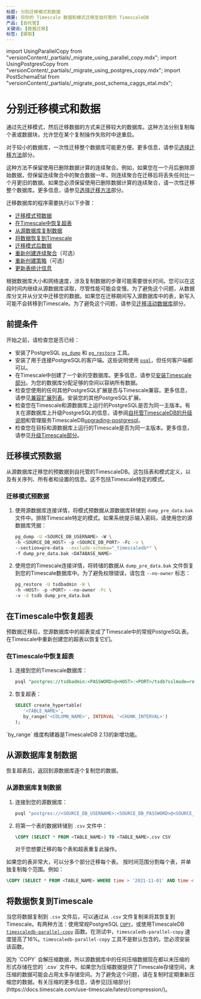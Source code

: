 ```yaml
---
标题: 分别迁移模式和数据
摘要: 将你的 Timescale 数据和模式迁移至自托管的 TimescaleDB
产品: [自托管]
关键词: [数据迁移]
标签: [摄取]
---
```


import UsingParallelCopy from "versionContent/_partials/_migrate_using_parallel_copy.mdx";
import UsingPostgresCopy from "versionContent/_partials/_migrate_using_postgres_copy.mdx";
import PostSchemaEtal from "versionContent/_partials/_migrate_post_schema_caggs_etal.mdx";

# 分别迁移模式和数据

通过先迁移模式，然后迁移数据的方式来迁移较大的数据库。这种方法分别复制每个表或数据块，允许您在某个复制操作失败时中途重启。

<Highlight type="note">

对于较小的数据库，一次性迁移整个数据库可能更方便。更多信息，请参见[选择迁移方法][migration]部分。

</Highlight>

<Highlight type="warning">

这种方法不保留使用已删除数据计算的连续聚合。例如，如果您在一个月后删除原始数据，但保留连续聚合中的聚合数据一年，则连续聚合在迁移后将丢失任何比一个月更旧的数据。如果您必须保留使用已删除数据计算的连续聚合，请一次性迁移整个数据库。更多信息，请参见[选择迁移方法][migration]部分。

</Highlight>

迁移数据库的程序需要执行以下步骤：

*   [迁移模式预数据](#migrate-schema-pre-data)
*   [在Timescale中恢复超表](#restore-hypertables-in-timescale)
*   [从源数据库复制数据](#copy-data-from-the-source-database)
*   [将数据恢复到Timescale](#restore-data-into-timescale)
*   [迁移模式后数据](#migrate-schema-post-data)
*   [重新创建连续聚合](#recreate-continuous-aggregates)（可选）
*   [重新创建策略](#recreate-policies)（可选）
*   [更新表统计信息](#update-table-statistics)

<Highlight type="warning">

根据数据库大小和网络速度，涉及复制数据的步骤可能需要很长时间。您可以在这段时间内继续从源数据库读取，尽管性能可能会变慢。为了避免这个问题，从数据库分叉并从分叉中迁移您的数据。如果您在迁移期间写入源数据库中的表，新写入可能不会转移到Timescale。为了避免这个问题，请参见[迁移活动数据库][migration]部分。

</Highlight>

## 前提条件

开始之前，请检查您是否已经：

*   安装了PostgreSQL [`pg_dump`][pg_dump] 和 [`pg_restore`][pg_restore] 工具。
*   安装了用于连接PostgreSQL的客户端。这些说明使用 [`psql`][psql]，但任何客户端都可以。
*   在Timescale中创建了一个新的空数据库。更多信息，请参见[安装Timescale部分][install-selfhosted]。为您的数据库分配足够的空间以容纳所有数据。
*   检查您使用的任何其他PostgreSQL扩展是否与Timescale兼容。更多信息，请参见[兼容扩展列表][extensions]。安装您的其他PostgreSQL扩展。
*   检查您在Timescale和源数据库上运行的PostgreSQL是否为同一主版本。有关在源数据库上升级PostgreSQL的信息，请参阅[自托管TimescaleDB的升级说明][upgrading-postgresql-self-hosted]和管理服务TimescaleDB[upgrading-postgresql]。
*   检查您在目标和源数据库上运行的Timescale是否为同一主版本。更多信息，请参见[升级Timescale部分][upgrading-timescaledb]。

## 迁移模式预数据

从源数据库迁移您的预数据到自托管的TimescaleDB。这包括表和模式定义，以及有关序列、所有者和设置的信息。这不包括Timescale特定的模式。

<Procedure>

### 迁移模式预数据

1.  使用源数据库连接详情，将模式预数据从源数据库转储到 `dump_pre_data.bak` 文件中。排除Timescale特定的模式。如果系统提示输入密码，请使用您的源数据库凭据：

    ```bash
    pg_dump -U <SOURCE_DB_USERNAME> -W \
    -h <SOURCE_DB_HOST> -p <SOURCE_DB_PORT> -Fc -v \
    --section=pre-data --exclude-schema="_timescaledb*" \
    -f dump_pre_data.bak <DATABASE_NAME>
    ```

1.  使用您的Timescale连接详情，将转储的数据从 `dump_pre_data.bak` 文件恢复到您的Timescale数据库中。为了避免权限错误，请包含 `--no-owner` 标志：

    ```bash
    pg_restore -U tsdbadmin -W \
    -h <HOST> -p <PORT> --no-owner -Fc \
    -v -d tsdb dump_pre_data.bak
    ```

</Procedure>

## 在Timescale中恢复超表

预数据迁移后，您源数据库中的超表变成了Timescale中的常规PostgreSQL表。在Timescale中重新创建您的超表以恢复它们。

<Procedure>

### 在Timescale中恢复超表

1.  连接到您的Timescale数据库：

    ```sql
    psql "postgres://tsdbadmin:<PASSWORD>@<HOST>:<PORT>/tsdb?sslmode=require"
    ```

1.  恢复超表：

    ```sql
    SELECT create_hypertable(
       '<TABLE_NAME>',
	   by_range('<COLUMN_NAME>', INTERVAL '<CHUNK_INTERVAL>')
    );
    ```

</Procedure>

<Highlight type="note">
`by_range` 维度构建器是TimescaleDB 2.13的新增功能。
</Highlight>

## 从源数据库复制数据

恢复超表后，返回到源数据库逐个复制您的数据。

<Procedure>

### 从源数据库复制数据

1.  连接到您的源数据库：

    ```bash
    psql "postgres://<SOURCE_DB_USERNAME>:<SOURCE_DB_PASSWORD>@<SOURCE_DB_HOST>:<SOURCE_DB_PORT>/<SOURCE_DB_NAME>?sslmode=require"
    ```

1.  将第一个表的数据转储到 `.csv` 文件中：

    ```sql
    \COPY (SELECT * FROM <TABLE_NAME>) TO <TABLE_NAME>.csv CSV
    ```

    对于您想要迁移的每个表和超表重复此操作。

</Procedure>

<Highlight type="note">
如果您的表非常大，可以分多个部分迁移每个表。
按时间范围分割每个表，并单独复制每个范围。例如：

```sql
\COPY (SELECT * FROM <TABLE_NAME> WHERE time > '2021-11-01' AND time < '2011-11-02') TO <TABLE_NAME_DATE_RANGE>.csv CSV
```

</Highlight>

## 将数据恢复到Timescale

当您将数据复制到 `.csv` 文件后，可以通过从 `.csv` 文件复制来将其恢复到Timescale。有两种方法：使用常规PostgreSQL [`COPY`][copy]，或使用TimescaleDB [`timescaledb-parallel-copy`][timescaledb-parallel-copy] 函数。在测试中，`timescaledb-parallel-copy` 速度提高了16%。`timescaledb-parallel-copy` 工具不是默认包含的。您必须安装该函数。

<Highlight type="important">
因为 `COPY` 会解压缩数据，所以源数据库中的任何压缩数据现在都以未压缩的形式存储在您的 `.csv` 文件中。如果您为压缩数据提供了Timescale存储空间，未压缩的数据可能会占用太多存储空间。为了避免这个问题，请在复制时定期重新压缩您的数据。有关压缩的更多信息，请参见[压缩部分](https://docs.timescale.com/use-timescale/latest/compression/)。 
</Highlight>

<UsingParallelCopy />

<UsingPostgresCopy />

<PostSchemaEtal />

[copy]: https://www.postgresql.org/docs/9.2/sql-copy.html 
[extensions]: /use-timescale/:currentVersion:/extensions/
[install-selfhosted]: /self-hosted/:currentVersion:/install/
[pg_dump]: https://www.postgresql.org/docs/current/app-pgdump.html 
[pg_restore]: https://www.postgresql.org/docs/current/app-pgrestore.html 
[psql]: /use-timescale/:currentVersion:/integrations/query-admin/about-psql/
[timescaledb-parallel-copy]: https://github.com/timescale/timescaledb-parallel-copy 
[upgrading-postgresql]: https://kb-managed.timescale.com/en/articles/5368016-perform-a-postgresql-major-version-upgrade 
[upgrading-postgresql-self-hosted]: /self-hosted/:currentVersion:/upgrades/upgrade-pg/
[upgrading-timescaledb]: /self-hosted/:currentVersion:/upgrades/major-upgrade/
[migration]: /migrate/:currentVersion:/

